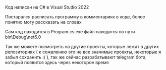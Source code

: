 Код написан на C# в Visual Studio 2022

Постарался расписать программу в комментариях в коде, более понятно могу рассказать на словах

Сам код находится в Program.cs
exe файл находится по пути bin\Debug\net6.0

Так же можете посмотреть на другие проекты, которые лежат в других репозиториях ( к сожалению это не все значимые проекты, некоторые я забыл сохранить :( ), так же сейчас разрабатывают telegram бота, который появится здесь через некоторое время